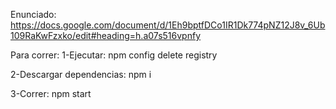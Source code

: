Enunciado: https://docs.google.com/document/d/1Eh9bptfDCo1IR1Dk774pNZ12J8v_6Ub109RaKwFzxko/edit#heading=h.a07s516vpnfy

Para correr:
1-Ejecutar:
npm config delete registry

2-Descargar dependencias:
npm i

3-Correr:
npm start